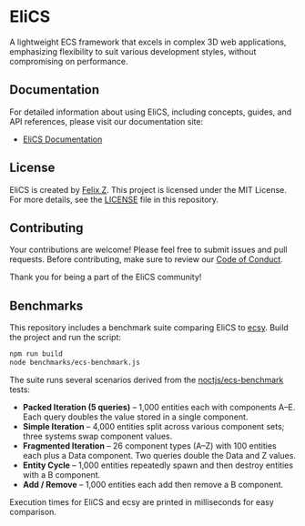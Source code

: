 # EliCS

A lightweight ECS framework that excels in complex 3D web applications, emphasizing flexibility to suit various development styles, without compromising on performance.

## Documentation

For detailed information about using EliCS, including concepts, guides, and API references, please visit our documentation site:

- [EliCS Documentation](https://elixr-games.github.io/elics/)

## License

EliCS is created by [Felix Z](https://github.com/felixtrz). This project is licensed under the MIT License. For more details, see the [LICENSE](LICENSE) file in this repository.

## Contributing

Your contributions are welcome! Please feel free to submit issues and pull requests. Before contributing, make sure to review our [Code of Conduct](CODE_OF_CONDUCT.md).

Thank you for being a part of the EliCS community!

## Benchmarks

This repository includes a benchmark suite comparing EliCS to
[ecsy](https://ecsyjs.github.io/ecsy/). Build the project and run the script:

```bash
npm run build
node benchmarks/ecs-benchmark.js
```

The suite runs several scenarios derived from the
[noctjs/ecs-benchmark](https://github.com/noctjs/ecs-benchmark) tests:

- **Packed Iteration (5 queries)** – 1,000 entities each with components A–E.
  Each query doubles the value stored in a single component.
- **Simple Iteration** – 4,000 entities split across various component sets;
  three systems swap component values.
- **Fragmented Iteration** – 26 component types (A–Z) with 100 entities each
  plus a Data component. Two queries double the Data and Z values.
- **Entity Cycle** – 1,000 entities repeatedly spawn and then destroy entities
  with a B component.
- **Add / Remove** – 1,000 entities each add then remove a B component.

Execution times for EliCS and ecsy are printed in milliseconds for easy
comparison.
